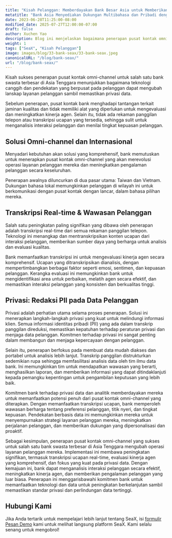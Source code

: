 ```yaml
---
title: "Kisah Pelanggan: Memberdayakan Bank Besar Asia untuk Memberikan Dukungan Multibahasa dan Berfokus pada Privasi kepada Pelanggan"
metatitle: "Bank Asia Menyediakan Dukungan Multibahasa dan Pribadi dengan SeaX"
date: 2023-06-28T11:25:00-08:00
modified_date: 2025-07-27T12:00:00-07:00
draft: false
author: Xuchen Yao
description: Blog ini menjelaskan bagaimana penerapan pusat kontak omni-channel merevolusi lanskap layanan pelanggan untuk bank swasta besar di Asia Tenggara, meningkatkan kinerja agen melalui transkripsi ucapan real-time, wawasan berbasis data, dan langkah-langkah privasi data yang kuat.
weight: 1
tags: ["SeaX", "Kisah Pelanggan"]
image: images/blog/33-bank-seax/33-bank-seax.jpeg
canonicalURL: "/blog/bank-seax/"
url: "/blog/bank-seax/"
---
```


Kisah sukses penerapan pusat kontak omni-channel untuk salah satu bank swasta terbesar di Asia Tenggara menunjukkan bagaimana teknologi canggih dan pendekatan yang berpusat pada pelanggan dapat mengubah lanskap layanan pelanggan sambil memastikan privasi data.

Sebelum penerapan, pusat kontak bank menghadapi tantangan terkait jaminan kualitas dan tidak memiliki alat yang diperlukan untuk mengevaluasi dan meningkatkan kinerja agen. Selain itu, tidak ada rekaman panggilan telepon atau transkripsi ucapan yang tersedia, sehingga sulit untuk menganalisis interaksi pelanggan dan menilai tingkat kepuasan pelanggan.

## Solusi Omni-channel dan Internasional

Menyadari kebutuhan akan solusi yang komprehensif, bank memutuskan untuk menerapkan pusat kontak omni-channel yang akan merevolusi operasi layanan pelanggan mereka dan meningkatkan pengalaman pelanggan secara keseluruhan.

Penerapan awalnya diluncurkan di dua pasar utama: Taiwan dan Vietnam. Dukungan bahasa lokal memungkinkan pelanggan di wilayah ini untuk berkomunikasi dengan pusat kontak dengan lancar, dalam bahasa pilihan mereka.

## Transkripsi Real-time & Wawasan Pelanggan
Salah satu peningkatan paling signifikan yang dibawa oleh penerapan adalah transkripsi real-time dari semua rekaman panggilan telepon. Teknologi ini menangkap dan mentranskripsikan konten ucapan dari interaksi pelanggan, memberikan sumber daya yang berharga untuk analisis dan evaluasi kualitas.

Bank memanfaatkan transkripsi ini untuk mengevaluasi kinerja agen secara komprehensif. Ucapan yang ditranskripsikan dianalisis, dengan mempertimbangkan berbagai faktor seperti emosi, sentimen, dan kepuasan pelanggan. Kerangka evaluasi ini memungkinkan bank untuk mengidentifikasi area untuk perbaikan, melatih agen secara efektif, dan memastikan interaksi pelanggan yang konsisten dan berkualitas tinggi.

## Privasi: Redaksi PII pada Data Pelanggan
Privasi adalah perhatian utama selama proses penerapan. Solusi ini menerapkan langkah-langkah privasi yang kuat untuk melindungi informasi klien. Semua informasi identitas pribadi (PII) yang ada dalam transkrip panggilan direduksi, memastikan kepatuhan terhadap peraturan privasi dan menjaga data pelanggan. Komitmen terhadap privasi ini sangat penting dalam membangun dan menjaga kepercayaan dengan pelanggan.

Selain itu, penerapan berfokus pada membuat data mudah diakses dan portabel untuk analisis lebih lanjut. Transkrip panggilan distrukturkan sedemikian rupa sehingga memfasilitasi analisis data oleh tim ilmu data bank. Ini memungkinkan tim untuk mendapatkan wawasan yang berarti, menghasilkan laporan, dan memberikan informasi yang dapat ditindaklanjuti kepada pemangku kepentingan untuk pengambilan keputusan yang lebih baik.

Komitmen bank terhadap privasi data dan analitik memberdayakan mereka untuk memanfaatkan potensi penuh dari pusat kontak omni-channel yang diterapkan. Dengan memanfaatkan transkripsi ucapan, bank memperoleh wawasan berharga tentang preferensi pelanggan, titik nyeri, dan tingkat kepuasan. Pendekatan berbasis data ini memungkinkan mereka untuk menyempurnakan strategi layanan pelanggan mereka, meningkatkan perjalanan pelanggan, dan memberikan dukungan yang dipersonalisasi dan proaktif.

Sebagai kesimpulan, penerapan pusat kontak omni-channel yang sukses untuk salah satu bank swasta terbesar di Asia Tenggara mengubah operasi layanan pelanggan mereka. Implementasi ini membawa peningkatan signifikan, termasuk transkripsi ucapan real-time, evaluasi kinerja agen yang komprehensif, dan fokus yang kuat pada privasi data. Dengan kemajuan ini, bank dapat menganalisis interaksi pelanggan secara efektif, meningkatkan kinerja agen, dan memberikan pengalaman pelanggan yang luar biasa. Penerapan ini menggarisbawahi komitmen bank untuk memanfaatkan teknologi dan data untuk peningkatan berkelanjutan sambil memastikan standar privasi dan perlindungan data tertinggi.

## Hubungi Kami

Jika Anda tertarik untuk mempelajari lebih lanjut tentang SeaX, isi [formulir Pesan Demo](https://meetings.hubspot.com/seasalt-ai/seasalt-meeting) kami untuk melihat langsung platform SeaX. Kami selalu senang untuk mengobrol!